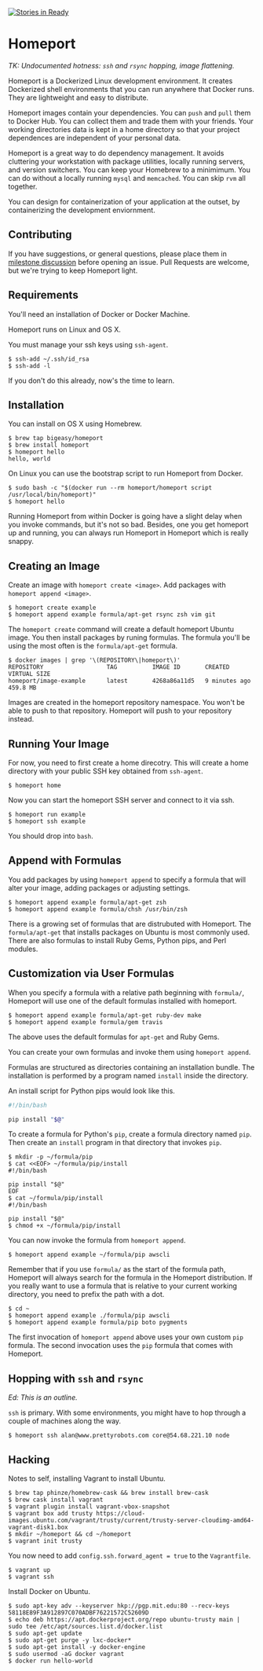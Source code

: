 [![Stories in Ready](https://badge.waffle.io/bigeasy/homeport.png?label=ready&title=Ready)](https://waffle.io/bigeasy/homeport)
# Homeport

*TK: Undocumented hotness: `ssh` and `rsync` hopping, image flattening.*

Homeport is a Dockerized Linux development environment. It creates Dockerized
shell environments that you can run anywhere that Docker runs. They are
lightweight and easy to distribute.

Homeport images contain your dependencies. You can `push` and `pull` them to
Docker Hub. You can  collect them and trade them with your friends. Your working
directories data is kept in a home directory so that your project dependences
are independent of your personal data.

Homeport is a great way to do dependency management. It avoids cluttering your
workstation with package utilities, locally running servers, and version
switchers. You can keep your Homebrew to a minimimum. You can do without a
locally running `mysql` and `memcached`. You can skip `rvm` all together.

You can design for containerization of your application at the outset, by
containerizing the development enviornment.

## Contributing

If you have suggestions, or general questions, please place them in [milestone
discussion](https://github.com/bigeasy/homeport/issues/1) before opening an
issue. Pull Requests are welcome, but we're trying to keep Homeport light.

## Requirements

You'll need an installation of Docker or Docker Machine.

Homeport runs on Linux and OS X.

You must manage your ssh keys using `ssh-agent`.

```console
$ ssh-add ~/.ssh/id_rsa
$ ssh-add -l
```

If you don't do this already, now's the time to learn.

## Installation

You can install on OS X using Homebrew.

```console
$ brew tap bigeasy/homeport
$ brew install homeport
$ homeport hello
hello, world
```

On Linux you can use the bootstrap script to run Homeport from Docker.

```console
$ sudo bash -c "$(docker run --rm homeport/homeport script /usr/local/bin/homeport)"
$ homeport hello
```

Running Homeport from within Docker is going have a slight delay when you invoke
commands, but it's not so bad. Besides, one you get homeport up and running, you
can always run Homeport in Homeport which is really snappy.

## Creating an Image

Create an image with `homeport create <image>`. Add packages with `homeport
append <image>`.

```console
$ homeport create example
$ homeport append example formula/apt-get rsync zsh vim git
```

The `homeport create` command will create a default homeport Ubuntu image. You
then install packages by runing formulas. The formula you'll be using the most
often is the `formula/apt-get` formula.

```console
$ docker images | grep '\(REPOSITORY\|homeport\)'
REPOSITORY                  TAG          IMAGE ID       CREATED       VIRTUAL SIZE
homeport/image-example      latest       4268a86a11d5   9 minutes ago 459.8 MB
```

Images are created in the homeport repository namespace. You won't be able to
push to that repository. Homeport will push to your repository instead.

## Running Your Image

For now, you need to first create a home direcotry. This will create a home
directory with your public SSH key obtained from `ssh-agent`.

```
$ homeport home
```

Now you can start the homeport SSH server and connect to it via ssh.

```
$ homeport run example
$ homeport ssh example
```

You should drop into `bash`.

## Append with Formulas

You add packages by using `homeport append` to specify a formula that will alter
your image, adding packages or adjusting settings.

```
$ homeport append example formula/apt-get zsh
$ homeport append example formula/chsh /usr/bin/zsh
```

There is a growing set of formulas that are distrubuted with Homeport. The
`formula/apt-get` that installs packages on Ubuntu is most commonly used. There
are also formulas to install Ruby Gems, Python pips, and Perl modules.

## Customization via User Formulas

When you specify a formula with a relative path beginning with `formula/`,
Homeport will use one of the default formulas installed with homeport.

```
$ homeport append example formula/apt-get ruby-dev make
$ homeport append example formula/gem travis
```

The above uses the default formulas for `apt-get` and Ruby Gems.

You can create your own formulas and invoke them using `homeport append`.

Formulas are structured as directories containing an installation bundle. The
installation is performed by a program named `install` inside the directory.

An install script for Python pips would look like this.

```bash
#!/bin/bash

pip install "$@"
```

To create a formula for  Python's `pip`, create a formula directory named `pip`.
Then create an `install` program in that directory that invokes `pip`.

```
$ mkdir -p ~/formula/pip
$ cat <<EOF> ~/formula/pip/install
#!/bin/bash

pip install "$@"
EOF
$ cat ~/formula/pip/install
#!/bin/bash

pip install "$@"
$ chmod +x ~/formula/pip/install
```

You can now invoke the formula from `homeport append`.

```
$ homeport append example ~/formula/pip awscli
```

Remember that if you use `formula/` as the start of the formula path, Homeport
will always search for the formula in the Homeport distribution. If you really
want to use a formula that is relative to your current working directory, you
need to prefix the path with a dot.

```
$ cd ~
$ homeport append example ./formula/pip awscli
$ homeport append example formula/pip boto pygments
```

The first invocation of `homeport append` above uses your own custom `pip`
formula. The second invocation uses the `pip` formula that comes with Homeport.

## Hopping with `ssh` and `rsync`

*Ed: This is an outline.*

`ssh` is primary. With some environments, you might have to hop through a couple
of machines along the way.

```
$ homeport ssh alan@www.prettyrobots.com core@54.68.221.10 node
```

## Hacking

Notes to self, installing Vagrant to install Ubuntu.

```
$ brew tap phinze/homebrew-cask && brew install brew-cask
$ brew cask install vagrant
$ vagrant plugin install vagrant-vbox-snapshot
$ vagrant box add trusty https://cloud-images.ubuntu.com/vagrant/trusty/current/trusty-server-cloudimg-amd64-vagrant-disk1.box
$ mkdir ~/homeport && cd ~/homeport
$ vagrant init trusty
```

You now need to add `config.ssh.forward_agent = true` to the `Vagrantfile`.

```
$ vagrant up
$ vagrant ssh
```

Install Docker on Ubuntu.

```
$ sudo apt-key adv --keyserver hkp://pgp.mit.edu:80 --recv-keys 58118E89F3A912897C070ADBF76221572C52609D
$ echo deb https://apt.dockerproject.org/repo ubuntu-trusty main | sudo tee /etc/apt/sources.list.d/docker.list
$ sudo apt-get update
$ sudo apt-get purge -y lxc-docker*
$ sudo apt-get install -y docker-engine
$ sudo usermod -aG docker vagrant
$ docker run hello-world
```
